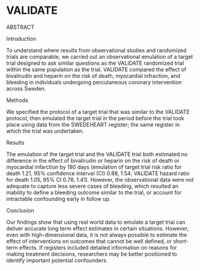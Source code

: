 # VALIDATE

ABSTRACT

Introduction

To understand where results from observational studies and randomized trials are comparable, we carried out an observational emulation of a target trial designed to ask similar questions as the VALIDATE randomized trial within the same population as the trial. VALIDATE compared the effect of bivalirudin and heparin on the risk of death, myocardial infraction, and bleeding in individuals undergoing percutaneous coronary intervention across Sweden.


Methods

We specified the protocol of a target trial that was similar to the VALIDATE protocol, then emulated the target trial in the period before the trial took place using data from the SWEDEHEART register; the same register in which the trial was undertaken.


Results 

The emulation of the target trial and the VALIDATE trial both estimated no difference in the effect of bivalirudin or heparin on the risk of death or myocardial infarction by 180 days (emulation of target trial risk ratio for death 1.21, 95% confidence interval (CI) 0.88, 1.54; VALIDATE hazard ratio for death 1.05, 95% CI 0.78, 1.41). However, the observational data were not adequate to capture less severe cases of bleeding, which resulted an inability to define a bleeding outcome similar to the trial, or account for intractable confounding early in follow up.


Conclusion

Our findings show that using real world data to emulate a target trial can deliver accurate long term effect estimates in certain situations. However, even with high-dimensional data, it is not always possible to estimate the effect of interventions on outcomes that cannot be well defined, or short-term effects. If registers included detailed information on reasons for making treatment decisions, researchers may be better positioned to identify important potential confounders. 
